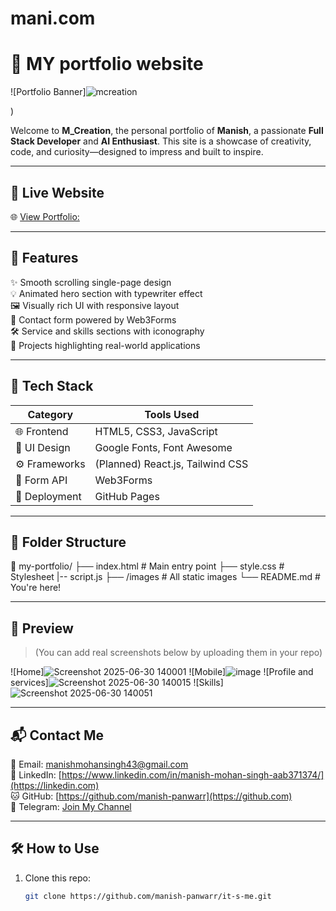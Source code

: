 # mani.com
# 🚀 MY portfolio website

![Portfolio Banner]![mcreation](https://github.com/user-attachments/assets/dd0f24a5-fcfe-4381-a47c-c05adaa03558)

) <!-- Optional: Replace with actual banner -->

Welcome to **M_Creation**, the personal portfolio of **Manish**, a passionate **Full Stack Developer** and **AI Enthusiast**. This site is a showcase of creativity, code, and curiosity—designed to impress and built to inspire.

---

## 🔗 Live Website

🌐 [View Portfolio:](https://manish-panwarr.github.io/it-s-me/)

---

## 📌 Features

✨ Smooth scrolling single-page design  
💡 Animated hero section with typewriter effect  
🖼️ Visually rich UI with responsive layout  
💬 Contact form powered by Web3Forms  
🛠️ Service and skills sections with iconography  
🧠 Projects highlighting real-world applications  

---

## 🧰 Tech Stack

| Category        | Tools Used                                 |
|---------------- |--------------------------------------------|
| 🌐 Frontend    | HTML5, CSS3, JavaScript                    |
| 🎨 UI Design   | Google Fonts, Font Awesome                 |
| ⚙️ Frameworks  | (Planned) React.js, Tailwind CSS           |
| 💬 Form API    | Web3Forms                                  |
| 🚀 Deployment  | GitHub Pages                               |

---

## 📂 Folder Structure
📁 my-portfolio/
├── index.html # Main entry point
├── style.css # Stylesheet
|-- script.js
├── /images # All static images
└── README.md # You're here!


---

## 📸 Preview

> (You can add real screenshots below by uploading them in your repo)

![Home]![Screenshot 2025-06-30 140001](https://github.com/user-attachments/assets/ee3e0927-561a-44d2-84fd-0542c90a6be7)
![Mobile]![image](https://github.com/user-attachments/assets/15c8f718-87d0-4f54-8683-54a27b3ba055)
![Profile and services]![Screenshot 2025-06-30 140015](https://github.com/user-attachments/assets/ddf3ea69-f080-45b5-89ab-76a32c4b73f7)
![Skills]![Screenshot 2025-06-30 140051](https://github.com/user-attachments/assets/c2b58790-98c1-49f2-be58-fe49f5654f3a)


---

## 📬 Contact Me

📧 Email: [manishmohansingh43@gmail.com](mailto:manishmohansingh43@gmail.com)  
🔗 LinkedIn: [https://www.linkedin.com/in/manish-mohan-singh-aab371374/](https://linkedin.com)  
🐱 GitHub: [https://github.com/manish-panwarr](https://github.com)  
📣 Telegram: [Join My Channel](https://telegram.org)

---

## 🛠️ How to Use

1. Clone this repo:
   ```bash
   git clone https://github.com/manish-panwarr/it-s-me.git

